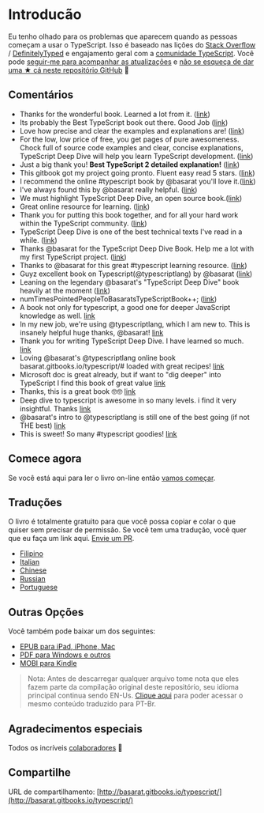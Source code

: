 # Introducão

Eu tenho olhado para os problemas que aparecem quando as pessoas começam a usar o TypeScript. Isso é baseado nas lições do [Stack Overflow](http://stackoverflow.com/tags/typescript/topusers) / [DefinitelyTyped](https://github.com/DefinitelyTyped/) e engajamento geral com a [comunidade TypeScript](https://github.com/TypeStrong/). Você pode [seguir-me para acompanhar as atualizações](https://twitter.com/basarat) e [não se esqueça de dar uma ★ cá neste repositório GitHub](https://github.com/basarat/typescript-book) 🌹

## Comentários

* Thanks for the wonderful book. Learned a lot from it. \([link](https://www.gitbook.com/book/basarat/typescript/discussions/21#comment-1468279131934)\)
* Its probably the Best TypeScript book out there. Good Job \([link](https://twitter.com/thelondonjs/status/756419561570852864)\)
* Love how precise and clear the examples and explanations are! \([link](https://twitter.com/joe_mighty/status/758290957280346112)\)
* For the low, low price of free, you get pages of pure awesomeness. Chock full of source code examples and clear, concise explanations, TypeScript Deep Dive will help you learn TypeScript development. \([link](https://www.nativescript.org/blog/details/free-book-typescript-deep-dive)\)
* Just a big thank you! **Best TypeScript 2 detailed explanation!** \([link](https://www.gitbook.com/book/basarat/typescript/discussions/38)\)
* This gitbook got my project going pronto. Fluent easy read 5 stars. \([link](https://twitter.com/thebabellion/status/779888195559235584)\)
* I recommend the online \#typescript book by @basarat you'll love it.\([link](https://twitter.com/markpieszak/status/788099306590969860)\)
* I've always found this by @basarat really helpful. \([link](https://twitter.com/Brocco/status/789887640656945152)\)
* We must highlight TypeScript Deep Dive, an open source book.\([link](https://www.siliconrepublic.com/enterprise/typescript-programming-javascript)\)
* Great online resource for learning. \([link](https://twitter.com/rdfuhr/status/790193307708076035)\)
* Thank you for putting this book together, and for all your hard work within the TypeScript community. \([link](https://github.com/basarat/typescript-book/pull/183#issuecomment-257799713)\)
* TypeScript Deep Dive is one of the best technical texts I've read in a while. \([link](https://twitter.com/borekb/status/794287092272599040)\)
* Thanks @basarat for the TypeScript Deep Dive Book. Help me a lot with my first TypeScript project. \([link](https://twitter.com/betolinck/status/797901548562960384)\)
* Thanks to @basarat for this great \#typescript learning resource. \([link](https://twitter.com/markuse1501/status/799116176815230976)\)
* Guyz excellent book on Typescript\(@typescriptlang\) by @basarat \([link](https://twitter.com/deeinlove/status/813245965507260417)\)
* Leaning on the legendary @basarat's "TypeScript Deep Dive" book heavily at the moment \([link](https://twitter.com/sitapati/status/814379404956532737)\)
* numTimesPointedPeopleToBasaratsTypeScriptBook++; \([link](https://twitter.com/brocco/status/814227741696462848)\)
* A book not only for typescript, a good one for deeper JavaScript knowledge as well. [link](https://www.gitbook.com/book/basarat/typescript/discussions/59)
* In my new job, we're using @typescriptlang, which I am new to. This is insanely helpful huge thanks, @basarat! [link](https://twitter.com/netchkin/status/855339390566096896)
* Thank you for writing TypeScript Deep Dive. I have learned so much. [link](https://twitter.com/buctwbzs/status/857198618704355328?refsrc=email&s=11)
* Loving @basarat's @typescriptlang online book basarat.gitbooks.io/typescript/\# loaded with great recipes! [link](https://twitter.com/ericliprandi/status/857608837309677568)
* Microsoft doc is great already, but if want to "dig deeper" into TypeScript I find this book of great value  [link](https://twitter.com/caludio/status/876729910550831104)
* Thanks, this is a great book 🤓🤓 [link](https://twitter.com/jjwonmin/status/885666375548547073)
* Deep dive to typescript is awesome in so many levels. i find it very insightful. Thanks [link](https://twitter.com/orenmizr/status/891083492787970053)
* @basarat's intro to @typescriptlang is still one of the best going \(if not THE best\) [link](https://twitter.com/stevealee/status/953953255968698368)
* This is sweet! So many \#typescript goodies! [link](https://twitter.com/pauliescanlon/status/989898852474998784)

## Comece agora

Se você está aqui para ler o livro on-line então [vamos começar](http://basarat.gitbooks.io/typescript/content/docs/getting-started.html).

## Traduções

O livro é totalmente gratuito para que você possa copiar e colar o que quiser sem precisar de permissão. Se você tem uma tradução, você quer que eu faça um link aqui. [Envie um PR](https://github.com/basarat/typescript-book/edit/master/README.md).

* [Filipino](https://github.com/themarshann/typescript-book-fil)
* [Italian](https://github.com/TizioFittizio/typescript-book)
* [Chinese](https://github.com/jkchao/typescript-book-chinese)
* [Russian](https://github.com/etroynov/typescript-book)
* [Portuguese](https://github.com/overlineink/typescript-book)

## Outras Opções

Você também pode baixar um dos seguintes:

* [EPUB para iPad, iPhone, Mac](https://www.gitbook.com/download/epub/book/basarat/typescript)
* [PDF para Windows e outros](https://www.gitbook.com/download/pdf/book/basarat/typescript)
* [MOBI para Kindle](https://www.gitbook.com/download/mobi/book/basarat/typescript)

> Nota: Antes de descarregar qualquer arquivo tome nota que eles fazem parte da compilação original deste repositório, seu idioma principal continua sendo EN-Us. [Clique aqui](https://jorgedacostaza.gitbook.io/typescript-pt/) para poder acessar o mesmo conteúdo traduzido para PT-Br.

## Agradecimentos especiais

Todos os incríveis [colaboradores](https://github.com/basarat/typescript-book/graphs/contributors) 🌹

## Compartilhe

URL de compartilhamento: [http://basarat.gitbooks.io/typescript/](http://basarat.gitbooks.io/typescript/)


